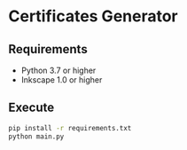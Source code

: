 # Certificates Generator

## Requirements
* Python 3.7 or higher
* Inkscape 1.0 or higher

## Execute

```sh
pip install -r requirements.txt
python main.py
```


